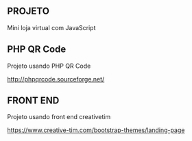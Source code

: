 ## PROJETO ##

Mini loja virtual com JavaScript

## PHP QR Code ##
Projeto usando PHP QR Code

http://phpqrcode.sourceforge.net/

## FRONT END ##

Projeto usando front end creativetim

https://www.creative-tim.com/bootstrap-themes/landing-page